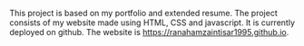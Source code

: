 This project is based on my portfolio and extended resume.
The project consists of my website made using HTML, CSS and javascript. It is currently deployed on github.
The website is https://ranahamzaintisar1995.github.io. 
